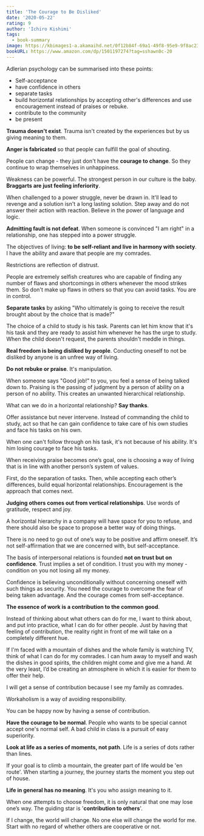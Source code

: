 ```yaml
---
title: 'The Courage to Be Disliked'
date: '2020-05-22'
rating: 9
author: 'Ichiro Kishimi'
tags:
  - book-summary
image: https://kbimages1-a.akamaihd.net/0f12b84f-69a1-49f8-95e9-9f8ac230e738/1200/1200/False/the-courage-to-be-disliked.jpg
bookURL: https://www.amazon.com/dp/1501197274?tag=sshawn0c-20
---
```


Adlerian psychology can be summarised into these points:

- Self-acceptance
- have confidence in others
- separate tasks
- build horizontal relationships by accepting other's differences and use encouragement instead of praises or rebuke.
- contribute to the community
- be present

**Trauma doesn't exist**. Trauma isn't created by the experiences but by us giving meaning to them.

**Anger is fabricated** so that people can fulfill the goal of shouting.

People can change - they just don't have the **courage to change**. So they continue to wrap themselves in unhappiness.

Weakness can be powerful. The strongest person in our culture is the baby. **Braggarts are just feeling inferiority**.

When challenged to a power struggle, never be drawn in. It'll lead to revenge and a solution isn't a long lasting solution. Step away and do not answer their action with reaction. Believe in the power of language and logic.

**Admitting fault is not defeat**. When someone is convinced "I am right" in a relationship, one has stepped into a power struggle.

The objectives of living: **to be self-reliant and live in harmony with society**. I have the ability and aware that people are my comrades.

Restrictions are reflection of distrust.

People are extremely selfish creatures who are capable of finding any number of flaws and shortcomings in others whenever the mood strikes them. So don't make up flaws in others so that you can avoid tasks. You are in control.

**Separate tasks** by asking "Who ultimately is going to receive the result brought about by the choice that is made?"

The choice of a child to study is his task. Parents can let him know that it's his task and they are ready to assist him whenever he has the urge to study. When the child doesn't request, the parents shouldn't meddle in things.

**Real freedom is being disliked by people**. Conducting oneself to not be disliked by anyone is an unfree way of living.

**Do not rebuke or praise**. It's manipulation.

When someone says "Good job!" to you, you feel a sense of being talked down to. Praising is the passing of judgment by a person of ability on a person of no ability. This creates an unwanted hierarchical relationship.

What can we do in a horizontal relationship? **Say thanks**.

Offer assistance but never intervene. Instead of commanding the child to study, act so that he can gain confidence to take care of his own studies and face his tasks on his own.

When one can't follow through on his task, it's not because of his ability. It's him losing courage to face his tasks.

When receiving praise becomes one’s goal, one is choosing a way of living that is in line with another person’s system of values.

First, do the separation of tasks. Then, while accepting each other’s differences, build equal horizontal relationships. Encouragement is the approach that comes next.

**Judging others comes out from vertical relationships**. Use words of gratitude, respect and joy.

A horizontal hierarchy in a company will have space for you to refuse, and there should also be space to propose a better way of doing things.

There is no need to go out of one’s way to be positive and affirm oneself. It’s not self-affirmation that we are concerned with, but self-acceptance.

The basis of interpersonal relations is founded **not on trust but on confidence**. Trust implies a set of condition. I trust you with my money - condition on you not losing all my money.

Confidence is believing unconditionally without concerning oneself with such things as security. You need the courage to overcome the fear of being taken advantage. And the courage comes from self-acceptance.

**The essence of work is a contribution to the common good**.

Instead of thinking about what others can do for me, I want to think about, and put into practice, what I can do for other people. Just by having that feeling of contribution, the reality right in front of me will take on a completely different hue.

If I'm faced with a mountain of dishes and the whole family is watching TV, think of what I can do for my comrades. I can hum away to myself and wash the dishes in good spirits, the children might come and give me a hand. At the very least, I’d be creating an atmosphere in which it is easier for them to offer their help.

I will get a sense of contribution because I see my family as comrades.

Workaholism is a way of avoiding responsibility.

You can be happy now by having a sense of contribution.

**Have the courage to be normal**. People who wants to be special cannot accept one's normal self. A bad child in class is a pursuit of easy superiority.

**Look at life as a series of moments, not path**. Life is a series of dots rather than lines.

If your goal is to climb a mountain, the greater part of life would be 'en route'. When starting a journey, the journey starts the moment you step out of house.

**Life in general has no meaning**. It's you who assign meaning to it.

When one attempts to choose freedom, it is only natural that one may lose one’s way. The guiding star is '**contribution to others**'.

If I change, the world will change. No one else will change the world for me. Start with no regard of whether others are cooperative or not.

